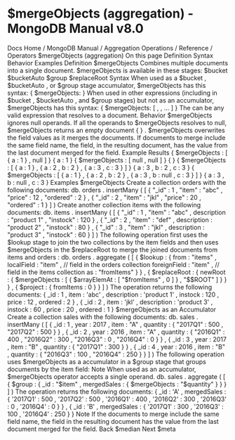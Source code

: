 # $mergeObjects (aggregation) - MongoDB Manual v8.0


Docs Home / MongoDB Manual / Aggregation Operations / Reference / Operators $mergeObjects (aggregation) On this page Definition Syntax Behavior Examples Definition $mergeObjects Combines multiple documents into a single document. $mergeObjects is available in these stages: $bucket $bucketAuto $group $replaceRoot Syntax When used as a $bucket , $bucketAuto , or $group stage accumulator, $mergeObjects has
this syntax: { $mergeObjects: <document> } When used in other expressions (including in $bucket , $bucketAuto , and $group stages) but not as an
accumulator, $mergeObjects has this syntax: { $mergeObjects: [ <document1>, <document2>, ... ] } The <document> can be any valid expression that resolves to a document. Behavior $mergeObjects ignores null operands. If all the
operands to $mergeObjects resolves to null, $mergeObjects returns an empty document { } . $mergeObjects overwrites the field values as it merges the
documents. If documents to merge include the same field name, the field,
in the resulting document, has the value from the last document merged
for the field. Example Results { $mergeObjects : [ { a : 1 } , null ] } { a : 1 } { $mergeObjects : [ null , null ] } { } { $mergeObjects : [ { a : 1 } , { a : 2 , b : 2 } , { a : 3 , c : 3 } ] } { a : 3 , b : 2 , c : 3 } { $mergeObjects : [ { a : 1 } , { a : 2 , b : 2 } , { a : 3 , b : null , c : 3 } ] } { a : 3 , b : null , c : 3 } Examples $mergeObjects Create a collection orders with the following documents: db. orders . insertMany ( [ { "_id" : 1 , "item" : "abc" , "price" : 12 , "ordered" : 2 } , { "_id" : 2 , "item" : "jkl" , "price" : 20 , "ordered" : 1 } ] ) Create another collection items with the following documents: db. items . insertMany ( [ { "_id" : 1 , "item" : "abc" , description : "product 1" , "instock" : 120 } , { "_id" : 2 , "item" : "def" , description : "product 2" , "instock" : 80 } , { "_id" : 3 , "item" : "jkl" , description : "product 3" , "instock" : 60 } ] ) The following operation first uses the $lookup stage to
join the two collections by the item fields and then uses $mergeObjects in the $replaceRoot to merge
the joined documents from items and orders : db. orders . aggregate ( [ { $lookup : { from : "items" , localField : "item" , // field in the orders collection foreignField : "item" , // field in the items collection as : "fromItems" } } , { $replaceRoot : { newRoot : { $mergeObjects : [ { $arrayElemAt : [ "$fromItems" , 0 ] } , "$$ROOT" ] } } } , { $project : { fromItems : 0 } } ] ) The operation returns the following documents: { _id : 1 , item : 'abc' , description : 'product 1' , instock : 120 , price : 12 , ordered : 2 } , { _id : 2 , item : 'jkl' , description : 'product 3' , instock : 60 , price : 20 , ordered : 1 } $mergeObjects as an Accumulator Create a collection sales with the following documents: db. sales . insertMany ( [ { _id : 1 , year : 2017 , item : "A" , quantity : { "2017Q1" : 500 , "2017Q2" : 500 } } , { _id : 2 , year : 2016 , item : "A" , quantity : { "2016Q1" : 400 , "2016Q2" : 300 , "2016Q3" : 0 , "2016Q4" : 0 } } , { _id : 3 , year : 2017 , item : "B" , quantity : { "2017Q1" : 300 } } , { _id : 4 , year : 2016 , item : "B" , quantity : { "2016Q3" : 100 , "2016Q4" : 250 } } ] ) The following operation uses $mergeObjects as a
accumulator in a $group stage that groups documents by the item field: Note When used as an accumulator, $mergeObjects operator
accepts a single operand. db. sales . aggregate ( [ { $group : { _id : "$item" , mergedSales : { $mergeObjects : "$quantity" } } } ] ) The operation returns the following documents: { _id : 'A' , mergedSales : { '2017Q1' : 500 , '2017Q2' : 500 , '2016Q1' : 400 , '2016Q2' : 300 , '2016Q3' : 0 , '2016Q4' : 0 } } , { _id : 'B' , mergedSales : { '2017Q1' : 300 , '2016Q3' : 100 , '2016Q4' : 250 } } Note If the documents to merge include the same field name, the field in
the resulting document has the value from the last document merged
for the field. Back $median Next $meta
